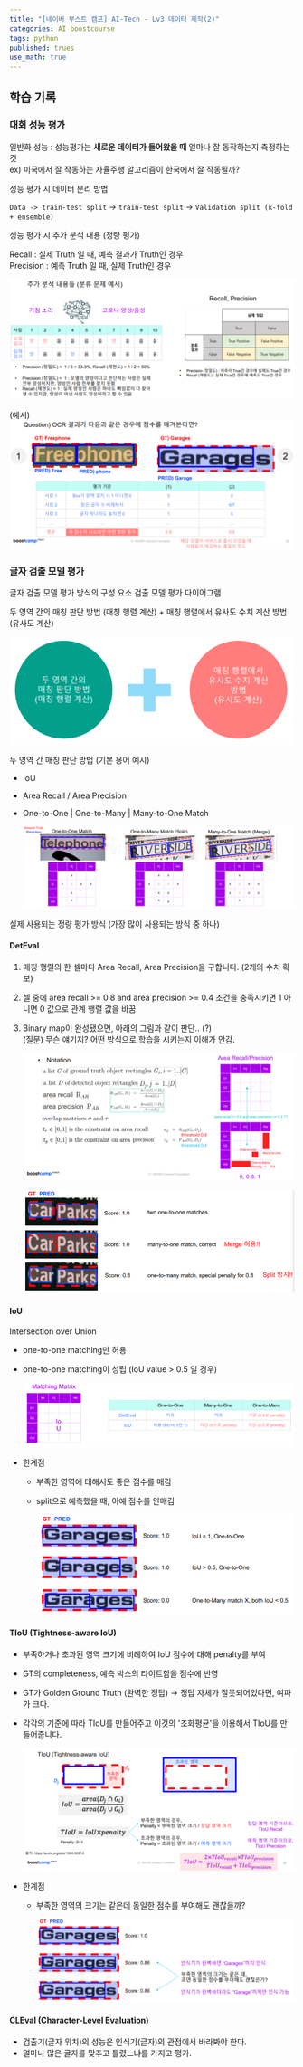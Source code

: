 ```yaml
---
title: "[네이버 부스트 캠프] AI-Tech - Lv3 데이터 제작(2)"
categories: AI boostcourse
tags: python
published: trues
use_math: true
---
```


## 학습 기록

### 대회 성능 평가

일반화 성능 : 성능평가는 **새로운 데이터가 들어왔을 때** 얼마나 잘 동작하는지 측정하는 것  
ex) 미국에서 잘 작동하는 자율주행 알고리즘이 한국에서 잘 작동될까?  

성능 평가 시 데이터 분리 방법  

`Data -> train-test split` -> `train-test split` -> `Validation split (k-fold + ensemble)`

성능 평가 시 추가 분석 내용 (정량 평가)

Recall : 실제 Truth 일 때, 예측 결과가 Truth인 경우  
Precision : 예측 Truth 일 때, 실제 Truth인 경우  

  ![tmp](/assets/images/AI-Images2/lv3_week1/img10.png)

  (예시)  
  ![tmp](/assets/images/AI-Images2/lv3_week1/img11.png)


### 글자 검출 모델 평가

글자 검출 모델 평가 방식의 구성 요소 검출 모델 평가 다이어그램  

두 영역 간의 매칭 판단 방법 (매칭 행렬 계산) + 매칭 행렬에서 유사도 수치 계산 방법 (유사도 계산)  

  ![tmp](/assets/images/AI-Images2/lv3_week1/img12.png)

두 영역 간 매칭 판단 방법 (기본 용어 예시)

- IoU
- Area Recall / Area Precision
- One-to-One | One-to-Many | Many-to-One Match
  
    ![tmp](/assets/images/AI-Images2/lv3_week1/img13.png)

실제 사용되는 정량 평가 방식 (가장 많이 사용되는 방식 중 하나)

#### DetEval

1. 매칭 행렬의 한 셀마다 Area Recall, Area Precision을 구합니다. (2개의 수치 확보)
2. 셀 중에 area recall >= 0.8 and area precision >= 0.4 조건을 충족시키면 1 아니면 0 값으로 관계 행렬 값을 바꿈
3. Binary map이 완성됐으면, 아래의 그림과 같이 판단.. (?)  
    (질문) 무슨 얘기지? 어떤 방식으로 학습을 시키는지 이해가 안감.

    ![tmp](/assets/images/AI-Images2/lv3_week1/img14.png)

    ![tmp](/assets/images/AI-Images2/lv3_week1/img15.png)

#### IoU

Intersection over Union
- one-to-one matching만 허용
- one-to-one matching이 성립 (IoU value > 0.5 일 경우)

    ![tmp](/assets/images/AI-Images2/lv3_week1/img16.png)

- 한계점
  - 부족한 영역에 대해서도 좋은 점수를 매김
  - split으로 예측했을 때, 아예 점수를 안매김

    ![tmp](/assets/images/AI-Images2/lv3_week1/img17.png)

#### TIoU (Tightness-aware IoU)

- 부족하거나 초과된 영역 크기에 비례하여 IoU 점수에 대해 penalty를 부여
- GT의 completeness, 예측 박스의 타이트함을 점수에 반영
- GT가 Golden Ground Truth (완벽한 정답) -> 정답 자체가 잘못되어있다면, 여파가 크다.
- 각각의 기준에 따라 TIoU를 만들어주고 이것의 '조화평균'을 이용해서 TIoU를 만들어줍니다.

    ![tmp](/assets/images/AI-Images2/lv3_week1/img18.png)

- 한계점
  - 부족한 영역의 크기는 같은데 동일한 점수를 부여해도 괜찮을까?

    ![tmp](/assets/images/AI-Images2/lv3_week1/img19.png)

#### CLEval (Character-Level Evaluation)

- 검출기(글자 위치)의 성능은 인식기(글자)의 관점에서 바라봐야 한다.
- 얼마나 많은 글자를 맞추고 틀렸느냐를 가지고 평가.